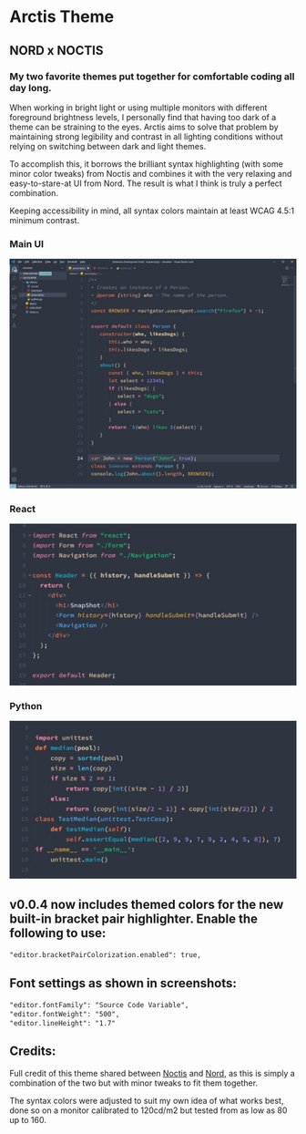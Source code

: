 # Arctis Theme          

## NORD x NOCTIS
### My two favorite themes put together for comfortable coding all day long.

When working in bright light or using multiple monitors with different foreground brightness levels, I personally find that having too dark of a theme can be straining to the eyes. Arctis aims to solve that problem by maintaining strong legibility and contrast in all lighting conditions without relying on switching between dark and light themes.

To accomplish this, it borrows the brilliant syntax highlighting (with some minor color tweaks) from Noctis and combines it with the very relaxing and easy-to-stare-at UI from Nord. The result is what I think is truly a perfect combination.

Keeping accessibility in mind, all syntax colors maintain at least WCAG 4.5:1 minimum contrast.  

### **Main UI**  
![main](main.jpg)  

### **React**  
![react](react.jpg)

### **Python**  
![html](python.jpg)

## v0.0.4 now includes themed colors for the new built-in bracket pair highlighter. Enable the following to use:
```
"editor.bracketPairColorization.enabled": true,
```

## Font settings as shown in screenshots:
```
"editor.fontFamily": "Source Code Variable",
"editor.fontWeight": "500",
"editor.lineHeight": "1.7"
```

## Credits:
Full credit of this theme shared between [Noctis](https://marketplace.visualstudio.com/items?itemName=liviuschera.noctis) and [Nord](https://marketplace.visualstudio.com/items?itemName=arcticicestudio.nord-visual-studio-code), as this is simply a combination of the two but with minor tweaks to fit them together.

The syntax colors were adjusted to suit my own idea of what works best, done so on a monitor calibrated to 120cd/m2 but tested from as low as 80 up to 160.